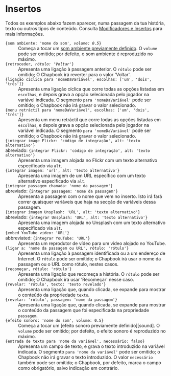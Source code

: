 # Insertos

Todos os exemplos abaixo fazem aparecer, numa passagem da tua história, texto ou outros tipos de conteúdo. Consulta [Modificadores e Insertos][mods-inserts] para mais informações.

<dl>

<dt>
<code>{som ambiente: 'nome do som'<i>, volume: 0.5</i>}</code>
</dt>

<dd>
Começa a tocar um <a href="../multimedia/audio.html">som ambiente previamente definido</a>. O <code>volume</code> pode ser omitido; por defeito, o som ambiente é reproduzido no máximo.
</dd>

<dt>
<code>{retroceder<i>, rótulo: 'Voltar'</i>}</code>
</dt>

<dd>
Apresenta uma ligação à passagem anterior. O <code>rótulo</code> pode ser omitido; O  Chapbook irá reverter para o valor 'Voltar'.
</dd>

<dt>
<code>{ligação cíclica para 'nomeDaVariável', escolhas: ['um', 'dois', 'três']}</code>
</td>

<dd>
Apresenta uma ligação cíclica que corre todas as opções listadas em <code>escolhas</code>, e depois grava a opção selecionada pelo jogador na variável indicada. O segmento <code>para 'nomeDaVariável'</code> pode ser omitido; o Chapbook não irá gravar o valor selecionado.
</dd>

<dt>
<code>{menu retráctil para 'nomeDaVariável', escolhas: ['um', 'dois', 'três']}</code>
</td>

<dd>
Apresenta um menu retráctil que corre todas as opções listadas em <code>escolhas</code>, e depois grava a opção selecionada pelo jogador na variável indicada. O segmento <code>para 'nomeDaVariável'</code> pode ser omitido; o Chapbook não irá gravar o valor selecionado.
</dd>

<dt>
<code>{integrar image Flickr: 'código de integração', alt: 'texto alternativo'}</code>
<br>
abreviado: <code>{integrar Flickr: 'código de integração', alt: 'texto alternativo'}</code>
</dt>

<dd>
Apresenta uma imagem alojada no Flickr com um texto alternativo especificado via <code>alt</code>.
</dd>

<dt>
<code>{integrar imagem: 'url', alt: 'texto alternativo'}</code>
</dt>

<dd>
Apresenta uma imagem de um URL específico com um texto alternativo especificado via <code>alt</code>.
</dd>

<dt>
<code>{integrar passagem chamada: 'nome da passagem'}</code>
<br>
abreviado: <code>{integrar passagem: 'nome da passagem'}</code>
</dt>

<dd>
Apresenta a passagem com o nome que vem no inserto. Isto irá fará correr quaisquer variáveis que haja na secção de variáveis dessa passagem.
</dd>

<dt>
<dt>
<code>{integrar imagem Unsplash: 'URL', alt: 'texto alternativo'}</code>
<br>
abreviado: <code>{integrar Unsplash: 'URL', alt: 'texto alternativo'}</code>
</dt>

<dd>
Apresenta uma imagem alojada no Unsplash com um texto alternativo especificado via <code>alt</code>.
</dd>

<dt>
<code>{embed YouTube video: 'URL'}</code>
<br>
abbreviated: <code>{integrar YouTube: 'URL'}</code>
</dt>

<dd>
Apresenta um reprodutor de vídeo para um vídeo alojado no YouTube.
</dd>

<dt>
<code>{ligar a: 'nome da passagem ou URL', rótulo: 'rótulo'}</code>
</dt>

<dd>
Apresenta uma ligação à passagem identificada ou a um endereço de Internet. O <code>rótulo</code> pode ser omitido; o Chapbook irá usar o nome da passagem ou o URL como rótulo, nestes casos.
</dd>

<dt>
<code>{recomeçar, rótulo: 'rótulo'}</code>
</dt>

<dd>
Apresenta uma ligação que recomeça a história. O <code>rótulo</code> pode ser omitido; O Chapbook irá usar 'Recomeçar' nesse caso.
</dd>

<dt>
<code>{revelar: 'rótulo', texto: 'texto revelado'}</code>
</dt>

<dd>
Apresenta uma ligação que, quando clicada, se expande para mostrar o conteúdo da propriedade <code>texto</code>.
</dd>

<dt>
<code>{revelar: 'rótulo', passagem: 'nome da passagem'}</code>
</dt>

<dd>
Apresenta uma ligação que, quando clicada, se expande para mostrar o conteúdo da passagem que foi especificada na propriedade <code>passagem</code>.
</dd>

<dt>
<code>{efeito sonoro: 'nome do som', volume: 0.5}</code>
</dt>

<dd>
Começa a tocar um [efeito sonoro previamente definido][sound]. O <code>volume</code> pode ser omitido; por defeito, o efeito sonoro é reproduzido no máximo.
</dd>

<dt>
<code>{entrada de texto para 'nome da variável', necessário: falso}</code>
</td>

<dd>
Apresenta um campo de texto, e grava o texto introduzido na variável indicada. O segmento <code>para 'nome da variável'</code> pode ser omitido; o Chapbook não irá gravar o texto introduzido. O valor <code>necessário</code> também pode ser omitido; o Chapbook, por defeito, marca o campo como obrigatório, salvo indicação em contrário.
</dd>

</dl>

[sound]: ../multimedia/audio.md
[mods-inserts]: ../modifiers-and-inserts/
